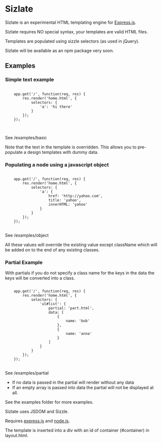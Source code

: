 <h1>Sizlate</h1>

Sizlate is an experimental HTML templating engine for <a href="http://expressjs.com">Express.js</a>.

Sizlate requires NO special syntax, your templates are valid HTML files. 

Templates are populated using sizzle selectors (as used in jQuery).

Sizlate will be available as an npm package very soon.

<h2>Examples</h2>

<h3>Simple text example</h3>
<pre>
<code>	
	app.get('/', function(req, res) {
		res.render('home.html', {
			selectors: {
				'a': 'hi there'
			}	
		});
	});

</code>
</pre>
See /examples/basic

<p>
Note that the text in the template is overridden. This allows you to pre-populate a design templates with dummy data.  
</p>

<h3>Populating a node using a javascript object</h3>
<pre>
<code>	
	app.get('/', function(req, res) {
		res.render('home.html', {
			selectors: {
				'a': {
					href: 'http://yahoo.com',
					title: 'yahoo',
					innerHTML: 'yahoo'
				}
			}	
		});
	});
</code>
</pre>
See /examples/object


All these values will override the existing value except className which will be added on to the end of any existing classes.



<h3>Partial Example</h3>


With partials if you do not specify a class name for the keys in the data the keys will be converted into a class.
<pre>
<code>	
	app.get('/', function(req, res) {
		res.render('home.html', {
			selectors: {
				'ul#list': {
					partial: 'part.html',
					data: [
						{
							name: 'bob'
						},
						{
							name: 'anna'
						}
					]
				}
			}	
		});
	});
</code>
</pre>

See /examples/partial

<ul>
	<li>If no data is passed in the partial will render without any data</li>
	<li>If an empty array is passed into data the partial will not be displayed at all.</li>
</ul>




See the examples folder for more examples.


Sizlate uses JSDOM and Sizzle.

Requires <a href="http://expressjs.com/">express.js</a> and <a href="http://nodejs.org/">node.js</a>.

The template is inserted into a div with an id of container (#container) in layout.html.